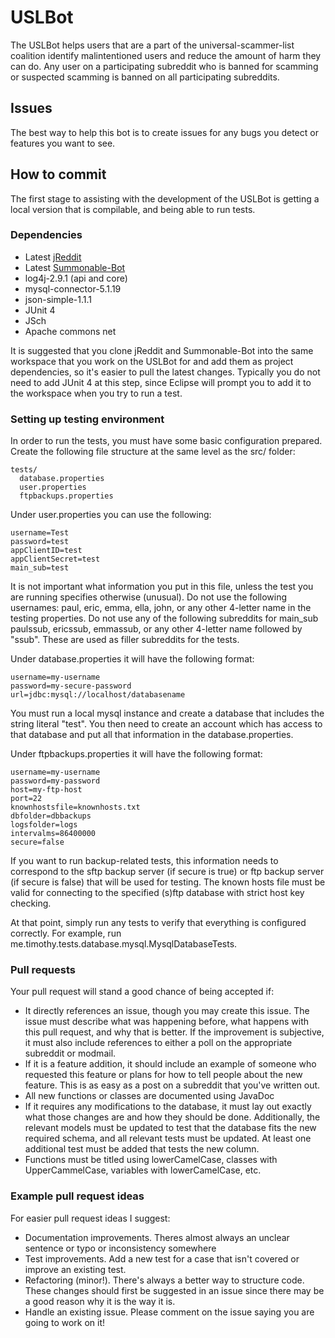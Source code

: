# USLBot

The USLBot helps users that are a part of the universal-scammer-list coalition identify malintentioned users and reduce the amount of harm they can do. Any user on a participating subreddit who is banned for scamming or suspected scamming is banned on all participating subreddits. 

## Issues

The best way to help this bot is to create issues for any bugs you detect or features you want to see. 

## How to commit

The first stage to assisting with the development of the USLBot is getting a local version that is compilable, and being able to run tests.

### Dependencies

- Latest [jReddit](https://github.com/tjstretchalot/jreddit)
- Latest [Summonable-Bot](https://github.com/tjstretchalot/summonable-bot)
- log4j-2.9.1 (api and core)
- mysql-connector-5.1.19 
- json-simple-1.1.1
- JUnit 4
- JSch
- Apache commons net

It is suggested that you clone jReddit and Summonable-Bot into the same workspace that you work on the USLBot for and add them as project dependencies, so it's easier to pull the latest changes. Typically you do not need to add JUnit 4 at this step, since Eclipse will prompt you to add it to the workspace when you try to run a test.

### Setting up testing environment

In order to run the tests, you must have some basic configuration prepared. Create the following file structure at the same level as the src/ folder:

    tests/
      database.properties
      user.properties
      ftpbackups.properties
      
Under user.properties you can use the following:

    username=Test
    password=test
    appClientID=test
    appClientSecret=test
    main_sub=test

It is not important what information you put in this file, unless the test you are running specifies otherwise (unusual). Do not use the following usernames: paul, eric, emma, ella, john, or any other 4-letter name in the testing properties. Do not use any of the following subreddits for main_sub paulssub, ericssub, emmassub, or any other 4-letter name followed by "ssub". These are used as filler subreddits for the tests.
    
Under database.properties it will have the following format:

    username=my-username
    password=my-secure-password
    url=jdbc:mysql://localhost/databasename

You must run a local mysql instance and create a database that includes the string literal "test". You then need to create an account which has access to that database and put all that information in the database.properties.

Under ftpbackups.properties it will have the following format:

    username=my-username
    password=my-password
    host=my-ftp-host
    port=22
    knownhostsfile=knownhosts.txt
    dbfolder=dbbackups
    logsfolder=logs
    intervalms=86400000
    secure=false
    

If you want to run backup-related tests, this information needs to correspond to the sftp backup server (if secure is true) or ftp backup server (if secure is false) that will be used for testing. The known hosts file must be valid for connecting to the specified (s)ftp database with strict host key checking.

At that point, simply run any tests to verify that everything is configured correctly. For example, run me.timothy.tests.database.mysql.MysqlDatabaseTests.

### Pull requests

Your pull request will stand a good chance of being accepted if:

- It directly references an issue, though you may create this issue. The issue must describe what was happening before, what happens with this pull request, and why that is better. If the improvement is subjective, it must also include references to either a poll on the appropriate subreddit or modmail. 
- If it is a feature addition, it should include an example of someone who requested this feature or plans for how to tell people about the new feature. This is as easy as a post on a subreddit that you've written out.
- All new functions or classes are documented using JavaDoc
- If it requires any modifications to the database, it must lay out exactly what those changes are and how they should be done. Additionally,
the relevant models must be updated to test that the database fits the new required schema, and all relevant tests must be updated. At least 
one additional test must be added that tests the new column.
- Functions must be titled using lowerCamelCase, classes with UpperCammelCase, variables with lowerCamelCase, etc.

### Example pull request ideas 

For easier pull request ideas I suggest:

- Documentation improvements. Theres almost always an unclear sentence or typo or inconsistency somewhere
- Test improvements. Add a new test for a case that isn't covered or improve an existing test.
- Refactoring (minor!). There's always a better way to structure code. These changes should first be 
suggested in an issue since there may be a good reason why it is the way it is.
- Handle an existing issue. Please comment on the issue saying you are going to work on it!